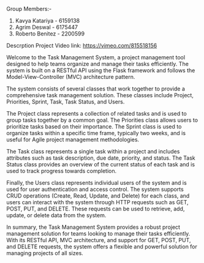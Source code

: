 Group Members:-
1) Kavya Katariya - 6159138
2) Agrim Deswal - 6175447
3) Roberto Benitez - 2200599

Descrption Project Video link:
https://vimeo.com/815518156

Welcome to the Task Management System, a project management tool designed to help teams organize and manage their tasks efficiently. The system is built on a RESTful API using the Flask framework and follows the Model-View-Controller (MVC) architecture pattern.

The system consists of several classes that work together to provide a comprehensive task management solution. These classes include Project, Priorities, Sprint, Task, Task Status, and Users.

The Project class represents a collection of related tasks and is used to group tasks together by a common goal. The Priorities class allows users to prioritize tasks based on their importance. The Sprint class is used to organize tasks within a specific time frame, typically two weeks, and is useful for Agile project management methodologies.

The Task class represents a single task within a project and includes attributes such as task description, due date, priority, and status. The Task Status class provides an overview of the current status of each task and is used to track progress towards completion.

Finally, the Users class represents individual users of the system and is used for user authentication and access control.
The system supports CRUD operations (Create, Read, Update, and Delete) for each class, and users can interact with the system through HTTP requests such as GET, POST, PUT, and DELETE. These requests can be used to retrieve, add, update, or delete data from the system.

In summary, the Task Management System provides a robust project management solution for teams looking to manage their tasks efficiently. With its RESTful API, MVC architecture, and support for GET, POST, PUT, and DELETE requests, the system offers a flexible and powerful solution for managing projects of all sizes.
